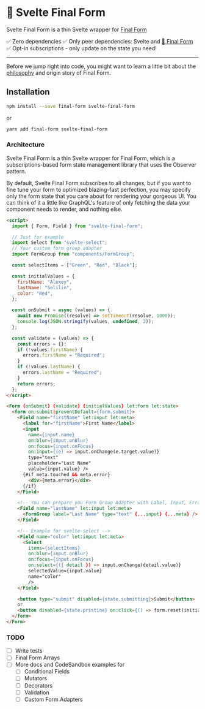 # 🏁 Svelte Final Form

Svelte Final Form is a thin Svelte wrapper for [Final Form](https://final-form.org)

✅ Zero dependencies
✅ Only peer dependencies: Svelte and [🏁 Final Form](https://github.com/final-form/final-form#-final-form)
✅ Opt-in subscriptions - only update on the state you need!

---

Before we jump right into code, you might want to learn a little bit about the [philosophy](https://final-form.org/docs/react-final-form/philosophy) and origin story of Final Form.

## Installation

```bash
npm install --save final-form svelte-final-form
```

or

```bash
yarn add final-form svelte-final-form
```

### Architecture

Svelte Final Form is a thin Svelte wrapper for Final Form, which is a subscriptions-based form state management library that uses the Observer pattern.

By default, Svelte Final Form subscribes to all changes, but if you want to fine tune your form to optimized blazing-fast perfection, you may specify only the form state that you care about for rendering your gorgeous UI. You can think of it a little like GraphQL's feature of only fetching the data your component needs to render, and nothing else.

```html
<script>
  import { Form, Field } from "svelte-final-form";

  // Just for example
  import Select from "svelte-select";
  // Your custom form group adapter
  import FormGroup from "components/FormGroup";

  const selectItems = ["Green", "Red", "Black"];

  const initialValues = {
    firstName: "Alexey",
    lastName: "Solilin",
    color: "Red",
  };

  const onSubmit = async (values) => {
    await new Promise((resolve) => setTimeout(resolve, 1000));
    console.log(JSON.stringify(values, undefined, 2));
  };

  const validate = (values) => {
    const errors = {};
    if (!values.firstName) {
      errors.firstName = "Required";
    }
    if (!values.lastName) {
      errors.lastName = "Required";
    }
    return errors;
  };
</script>

<Form {onSubmit} {validate} {initialValues} let:form let:state>
  <form on:submit|preventDefault={form.submit}>
    <Field name="firstName" let:input let:meta>
      <label for="firstName">First Name</label>
      <input
        name={input.name}
        on:blur={input.onBlur}
        on:focus={input.onFocus}
        on:input={(e) => input.onChange(e.target.value)}
        type="text"
        placeholder="Last Name"
        value={input.value} />
      {#if meta.touched && meta.error}
        <div>{meta.error}</div>
      {/if}
    </Field>

    <!-- You can prepare you Form Group Adapter with Label, Input, Errors -->
    <Field name="lastName" let:input let:meta>
      <FormGroup label="Last Name" type="text" {...input} {...meta} />
    </Field>

    <!-- Example for svelte-select -->
    <Field name="color" let:input let:meta>
      <Select
        items={selectItems}
        on:blur={input.onBlur}
        on:focus={input.onFocus}
        on:select={({ detail }) => input.onChange(detail.value)}
        selectedValue={input.value}
        name="color"
        />
    </Field>

    <button type="submit" disabled={state.submitting}>Submit</button>
    or
    <button disabled={state.pristine} on:click={() => form.reset(initialValues)}>Reset</button>
  </form>
</Form>
```

### TODO

- [ ] Write tests
- [ ] Final Form Arrays
- [ ] More docs and CodeSandbox examples for
  - [ ] Conditional Fields
  - [ ] Mutators
  - [ ] Decorators
  - [ ] Validation
  - [ ] Custom Form Adapters
